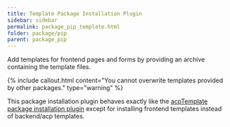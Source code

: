 ```yaml
---
title: Template Package Installation Plugin
sidebar: sidebar
permalink: package_pip_template.html
folder: package/pip
parent: package_pip
---
```


Add templates for frontend pages and forms by providing an archive containing the template files.

{% include callout.html content="You cannot overwrite templates provided by other packages." type="warning" %}

This package installation plugin behaves exactly like the [acpTemplate package installation plugin](package_pip_acp-template.html) except for installing frontend templates instead of backend/acp templates.
